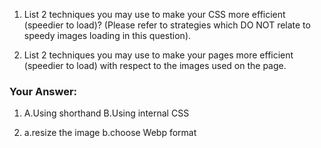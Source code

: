 1. List 2 techniques you may use to make your CSS more efficient (speedier to load)? (Please refer to strategies which DO NOT relate to speedy images loading in this question).

2. List 2 techniques you may use to make your pages more efficient (speedier to load) with respect to the images used on the page. 


### Your Answer:
1.  A.Using shorthand
    B.Using internal CSS

2. a.resize the image
   b.choose Webp format